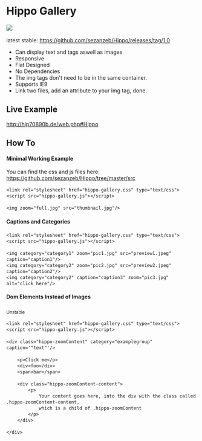 # Hippo Gallery

<img src="http://vanilla-js.com/assets/button.png">

latest stable: https://github.com/sezanzeb/Hippo/releases/tag/1.0

- Can display text and tags aswell as images
- Responsive
- Flat Designed
- No Dependencies
- The img tags don't need to be in the same container.
- Supports IE9
- Link two files, add an attribute to your img tag, done.


## Live Example

http://hip70890b.de/web.php#Hippo


## How To

#### Minimal Working Example

You can find the css and js files here: https://github.com/sezanzeb/Hippo/tree/master/src

    <link rel="stylesheet" href="hippo-gallery.css" type="text/css">
    <script src="hippo-gallery.js"></script> 

    <img zoom="full.jpg" src="thumbnail.jpg"/>

#### Captions and Categories

    <link rel="stylesheet" href="hippo-gallery.css" type="text/css">
    <script src="hippo-gallery.js"></script>

    <img category="category1" zoom="pic1.jpg" src="preview1.jpeg" caption="caption1"/>
    <img category="category2" zoom="pic2.jpg" src="preview2.jpeg" caption="caption2"/>
    <img category="category2" caption="caption3" zoom="pic3.jpg" alt="click here"/>

#### Dom Elements Instead of Images

<sub>Unstable</sub>

    <link rel="stylesheet" href="hippo-gallery.css" type="text/css">
    <script src="hippo-gallery.js"></script>
    
    <div class="hippo-zoomContent" category="examplegroup" caption='"text"'/>

        <p>Click me</p>
        <div>foo</div>
        <span>bar</span>

        <div class="hippo-zoomContent-content">
            <p>
                Your content goes here, into the div with the class called .hippo-zoomContent-content,
                which is a child of .hippo-zoomContent
            </p>
        </div>

    </div>